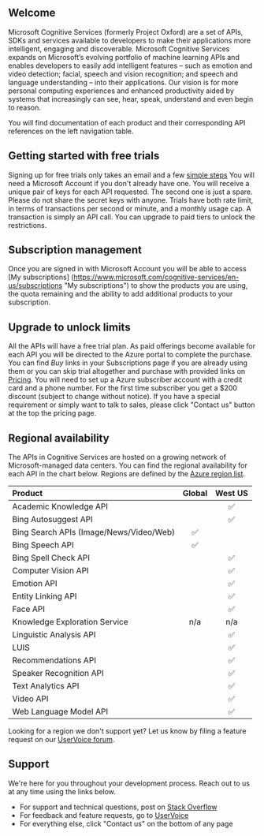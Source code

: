 <!-- 
NavPath: /
LinkLabel: Microsoft Cognitive Services
Url: documentation
Weight: 500
-->

## Welcome

Microsoft Cognitive Services (formerly Project Oxford) are a set of APIs, SDKs and services available to developers to make their applications more intelligent, engaging and discoverable. Microsoft Cognitive Services expands on Microsoft’s evolving portfolio of machine learning APIs and enables developers to easily add intelligent features – such as emotion and video detection; facial, speech and vision recognition; and speech and language understanding – into their applications. Our vision is for more personal computing experiences and enhanced productivity aided by systems that increasingly can see, hear, speak, understand and even begin to reason.

You will find documentation of each product and their corresponding API references on the left navigation table.

## Getting started with free trials
Signing up for free trials only takes an email and a few [simple steps](https://www.microsoft.com/cognitive-services/en-us/sign-up "Sign-up Help") You will need a Microsoft Account if you don't already have one. You will receive a unique pair of keys for each API requested.  The second one is just a spare. Please do not share the secret keys with anyone.  Trials have both rate limit, in terms of transactions per second or minute, and a monthly usage cap. A transaction is simply an API call.  You can upgrade to paid tiers to unlock the restrictions.

## Subscription management
Once you are signed in with Microsoft Account you will be able to access [My subscriptions] (https://www.microsoft.com/cognitive-services/en-us/subscriptions "My subscriptions") to show the products you are using, the quota remaining and the ability to add additional products to your subscription.

## Upgrade to unlock limits
All the APIs will have a free trial plan.  As paid offerings become available for each API you will be directed to the Azure portal to complete the purchase.  You can find *Buy* links in your Subscriptions page if you are already using them or you can skip trial altogether and purchase with provided links on [Pricing](https://www.microsoft.com/cognitive-services/en-us/pricing "pricing").  You will need to set up a Azure subscriber account with a credit card and a phone number.  For the first time subscriber you get a $200 discount (subject to change without notice).  If you have a special requirement or simply want to talk to sales, please click "Contact us" button at the top the pricing page.

## Regional availability
The APIs in Cognitive Services are hosted on a growing network of Microsoft-managed data centers. You can find the regional availability for each API in the chart below. Regions are defined by the [Azure region list](https://azure.microsoft.com/en-us/regions).

| Product                                  | Global | West US |
|:-----------------------------------------|:------:|:-------:|
| Academic Knowledge API                   |        |    :white_check_mark:    |
| Bing Autosuggest API                     |        |    :white_check_mark:    |
| Bing Search APIs (Image/News/Video/Web)  |    :white_check_mark:  |         |
| Bing Speech API                          |    :white_check_mark:  |         |
| Bing Spell Check API                     |        |    :white_check_mark:    |
| Computer Vision API                      |        |    :white_check_mark:    |
| Emotion API                              |        |    :white_check_mark:    |
| Entity Linking API                       |        |    :white_check_mark:    |
| Face API                                 |        |    :white_check_mark:    |
| Knowledge Exploration Service            |   n/a  |   n/a   |
| Linguistic Analysis API                  |        |    :white_check_mark:    |
| LUIS                                     |        |    :white_check_mark:    |
| Recommendations API                      |        |    :white_check_mark:    |
| Speaker Recognition API                  |        |    :white_check_mark:    |
| Text Analytics API                       |        |    :white_check_mark:    |
| Video API                                |        |    :white_check_mark:    |
| Web Language Model API                   |        |    :white_check_mark:    |
	
Looking for a region we don't support yet? Let us know by filing a feature request on our [UserVoice forum](https://cognitive.uservoice.com/).

## Support
We're here for you throughout your development process. Reach out to us at any time using the links below. 
* For support and technical questions, post on [Stack Overflow](https://stackoverflow.com/questions/tagged/microsoft-cognitive)
* For feedback and feature requests, go to [UserVoice](https://cognitive.uservoice.com/)
* For everything else, click "Contact us" on the bottom of any page
